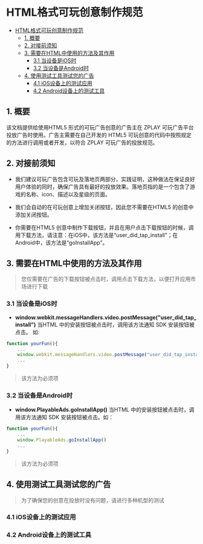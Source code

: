# HTML格式可玩创意制作规范

- [HTML格式可玩创意制作规范](#html%E6%A0%BC%E5%BC%8F%E5%8F%AF%E7%8E%A9%E5%88%9B%E6%84%8F%E5%88%B6%E4%BD%9C%E8%A7%84%E8%8C%83)
    - [1. 概要](#1-%E6%A6%82%E8%A6%81)
    - [2. 对接前须知](#2-%E5%AF%B9%E6%8E%A5%E5%89%8D%E9%A1%BB%E7%9F%A5)
    - [3. 需要在HTML中使用的方法及其作用](#3-%E9%9C%80%E8%A6%81%E5%9C%A8html%E4%B8%AD%E4%BD%BF%E7%94%A8%E7%9A%84%E6%96%B9%E6%B3%95%E5%8F%8A%E5%85%B6%E4%BD%9C%E7%94%A8)
        - [3.1 当设备是iOS时](#31-%E5%BD%93%E8%AE%BE%E5%A4%87%E6%98%AFios%E6%97%B6)
        - [3.2 当设备是Android时](#32-%E5%BD%93%E8%AE%BE%E5%A4%87%E6%98%AFandroid%E6%97%B6)
    - [4. 使用测试工具测试您的广告](#4-%E4%BD%BF%E7%94%A8%E6%B5%8B%E8%AF%95%E5%B7%A5%E5%85%B7%E6%B5%8B%E8%AF%95%E6%82%A8%E7%9A%84%E5%B9%BF%E5%91%8A)
        - [4.1 iOS设备上的测试应用](#41-ios%E8%AE%BE%E5%A4%87%E4%B8%8A%E7%9A%84%E6%B5%8B%E8%AF%95%E5%BA%94%E7%94%A8)
        - [4.2 Android设备上的测试工具](#42-android%E8%AE%BE%E5%A4%87%E4%B8%8A%E7%9A%84%E6%B5%8B%E8%AF%95%E5%B7%A5%E5%85%B7)

## 1. 概要

该文档提供给使用HTML5 形式的可玩广告创意的广告主在 ZPLAY 可玩广告平台投放广告时使用。广告主需要在自己开发的 HTML5 可玩创意的代码中按照规定的方法进行调用或者开发，以符合 ZPLAY 可玩广告的投放规范。

## 2. 对接前须知

- 我们建议可玩广告包含可玩及落地页两部分，实践证明，这种做法在保证良好用户体验的同时，确保广告具有最好的投放效果。落地页指的是一个包含了游戏的名称、icon、描述以及星级的页面。

- 我们会自动的在可玩创意上增加关闭按钮，因此您不需要在HTML5 的创意中添加关闭按钮。

- 你需要在HTML5 创意中制作下载按钮，并且在用户点击下载按钮的时候，调用下载方法，请注意：在iOS中，该方法是“user_did_tap_install”；在Android中，该方法是“goInstallApp”。

## 3. 需要在HTML中使用的方法及其作用

> 您仅需要在广告的下载按钮被点击时，调用点击下载方法，以便打开应用市场进行下载

### 3.1 当设备是iOS时

- **window.webkit.messageHandlers.video.postMessage("user_did_tap_install")**
  当HTML 中的安装按钮被点击时，调用该方法通知 SDK 安装按钮被点击。 如:

```js
function yourFun(){
    ...
    window.webkit.messageHandlers.video.postMessage("user_did_tap_install");
    ...
}
```

> 该方法为必须项

### 3.2 当设备是Android时

- **window.PlayableAds.goInstallApp()**
  当HTML 中的安装按钮被点击时，调用该方法通知 SDK 安装按钮被点击。如：

```js
function yourFun(){
    ...
    window.PlayableAds.goInstallApp()
    ...
}
```

> 该方法为必须项

## 4. 使用测试工具测试您的广告

> 为了确保您的创意在投放时没有问题，请进行多种机型的测试

### 4.1 iOS设备上的测试应用

### 4.2 Android设备上的测试工具
